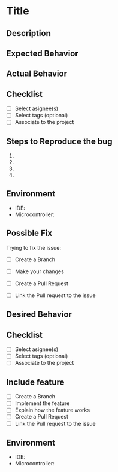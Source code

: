 # Title 
<!--- Choose a title depending on the issue. -->
<!--- Include: BFx for Bug Fix or NF for New Feature. -->

## Description
<!--- Please write a detailed summary about the issue and root cause. -->



<!--- IF issue is a BUG FIX you can use the following sections -->

## Expected Behavior
<!--- Explain what should happen -->

## Actual Behavior
<!--- Explain what happens instead -->

## Checklist
- [ ] Select asignee(s)
- [ ] Select tags (optional)
- [ ] Associate to the project

## Steps to Reproduce the bug 
<!--- Provide a link to a live example, or an unambiguous set of steps to -->
<!--- reproduce this bug. Include code to reproduce, if relevant -->
1.
2.
3.
4.

## Environment
<!--- Include as many relevant details about the environment you experienced the bug in -->
* IDE:
* Microcontroller:

## Possible Fix
<!--- Suggest a fix or reason for the bug (optional) -->

Trying to fix the issue:
- [ ] Create a Branch
- [ ] Make your changes
- [ ] Create a Pull Request 
- [ ] Link the Pull request to the issue




<!--- IF issue is a NEW FEATURE you can use the following sections -->
## Desired Behavior
<!--- Explain what will happen -->

## Checklist
- [ ] Select asignee(s)
- [ ] Select tags (optional)
- [ ] Associate to the project

## Include feature
- [ ] Create a Branch
- [ ] Implement the feature
- [ ] Explain how the feature works
- [ ] Create a Pull Request 
- [ ] Link the Pull request to the issue

## Environment
<!--- Include as many relevant details about the environment you develop the feature in -->
* IDE:
* Microcontroller:


